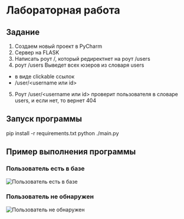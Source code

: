 # Лабораторная работа

## Задание

1) Создаем новый проект в PyCharm
2) Сервер на FLASK
3) Написать роут /, который редиректнет на роут /users
4) роут /users Выведет всех юзеров из словаря users
- в виде clickable ссылок
- <url>/user/<username или id>
5) Роут /user/<username или id> проверит пользователя в словаре users, и если нет, то вернет 404

## Запуск программы

pip install -r requirements.txt
python ./main.py

## Пример выполнения программы

### Пользователь есть в базе

![Пользователь есть в базе](https://myoctocat.com/assets/images/base-octocat.svg)

### Пользователь не обнаружен

![Пользователь не обнаружен](https://myoctocat.com/assets/images/base-octocat.svg)